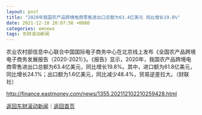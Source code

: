 ```yaml
---
layout: post
title: "2020年我国农产品跨境电商零售进出口总额为63.4亿美元 同比增长19.8%"
date: 2021-12-10 20:07:56 +0800
categories: emnews
tags: 东财滚动新闻
---
```


农业农村部信息中心联合中国国际电子商务中心在北京线上发布《全国农产品跨境电子商务发展报告（2020-2021）》。《报告》显示，2020年，我国农产品跨境电商零售进出口总额为63.4亿美元，同比增长19.8%。其中，进口额为61.8亿美元，同比增长24.1%；出口额为1.6亿美元，同比减少48.4%，贸易逆差拉大。（财联社）

<http://finance.eastmoney.com/news/1355,202112102210259428.html>

[返回东财滚动新闻](//finews.withounder.com/emnews/)｜[返回首页](//finews.withounder.com/)